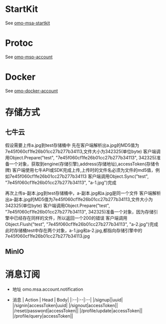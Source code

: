 # StartKit

See [omo-msa-startkit](https://github.com/xtech-cloud/omo-msa-startkit)

# Protoc

See [omo-msp-account](https://github.com/xtech-cloud/omo-msp-account)

# Docker

See [omo-docker-account](https://github.com/xtech-cloud/omo-docker-account)


# 存储方式

## 七牛云

假设需要上传a.jpg到test存储桶中
先在客户端解析出a.jpg的MD5值为7e45f060cf1fe26b01cc27b277b34113,文件大小为342325(单位byte) 
客户端调用Object.Prepare("test", "7e45f060cf1fe26b01cc27b277b34113", 342325)准备一个对象，获取到engine(存储引擎),address(存储地址),accessToken(存储令牌)
客户端使用七牛API或SDK完成上传,上传时的文件名必须为文件的md5值，例如7e45f060cf1fe26b01cc27b277b34113
客户端调用Object.Sync("test", "7e45f060cf1fe26b01cc27b277b34113", "a-1.jpg")完成

再次上传a-副本.jpg到test存储桶中，a-副本.jpg和a.jpg是同一个文件
客户端解析出a-副本.jpg的MD5值为7e45f060cf1fe26b01cc27b277b34113,文件大小为342325(单位byte) 
客户端调用Object.Prepare("test", "7e45f060cf1fe26b01cc27b277b34113", 342325)准备一个对象，因为存储引擎中已经存在同样的文件，所以返回一个200的错误
客户端调用Object.Flush("test", "7e45f060cf1fe26b01cc27b277b34113", "a-2.jpg")完成
此时存储桶test中存在两个对象，a-1.jpg和a-2.jpg,都指向存储引擎中的7e45f060cf1fe26b01cc27b277b34113.jpg

## MinIO


# 消息订阅

- 地址
  omo.msa.account.notification

- 消息
  | Action | Head | Body|
  |:--|:--|:--|
  |/signup||uuid|
  |/signin|accessToken|uuid|
  |/signout|accessToken||
  |/reset/password|accessToken||
  |/profile/update|accessToken||
  |/profile/query|accessToken||
